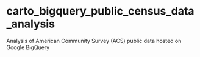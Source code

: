 # carto_bigquery_public_census_data_analysis
Analysis of American Community Survey (ACS) public data hosted on Google BigQuery
